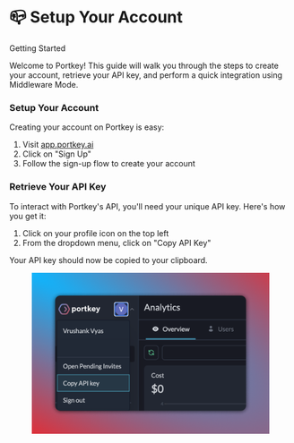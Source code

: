 # 📪 Setup Your Account

Getting Started

Welcome to Portkey! This guide will walk you through the steps to create your account, retrieve your API key, and perform a quick integration using Middleware Mode.

### Setup Your Account

Creating your account on Portkey is easy:

1. Visit [app.portkey.ai](https://app.portkey.ai)
2. Click on "Sign Up"
3. Follow the sign-up flow to create your account

### Retrieve Your API Key

To interact with Portkey's API, you'll need your unique API key. Here's how you get it:

1. Click on your profile icon on the top left
2. From the dropdown menu, click on "Copy API Key"

Your API key should now be copied to your clipboard.

<div align="left">

<figure><img src="../.gitbook/assets/API Key.png" alt=""><figcaption></figcaption></figure>

</div>
